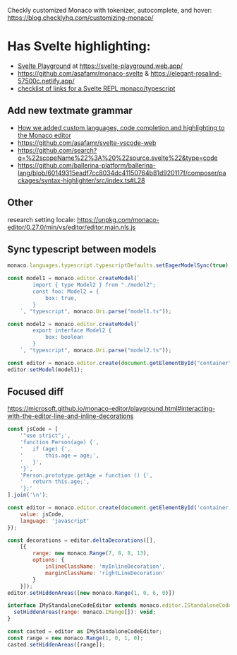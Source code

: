 Checkly customized Monaco with tokenizer, autocomplete, and hover: https://blog.checklyhq.com/customizing-monaco/

# Has Svelte highlighting:
- [Svelte Playground](https://github.com/mjgartendev/svelte-monaco-playground) at https://svelte-playground.web.app/
- https://github.com/asafamr/monaco-svelte & https://elegant-rosalind-57500c.netlify.app/
- [checklist of links for a Svelte REPL monaco/typescript](https://github.com/iteria-app/lowcode/issues/26)

## Add new textmate grammar
- [How we added custom languages, code completion and highlighting to the Monaco editor](https://blog.checklyhq.com/customizing-monaco/)
- https://github.com/asafamr/svelte-vscode-web
- https://github.com/search?q=%22scopeName%22%3A%20%22source.svelte%22&type=code
- https://github.com/ballerina-platform/ballerina-lang/blob/60149315eadf7cc8034dc41150764b81d920117f/composer/packages/syntax-highlighter/src/index.ts#L28

## Other
research setting locale: https://unpkg.com/monaco-editor/0.27.0/min/vs/editor/editor.main.nls.js


## Sync typescript between models

```typescript
monaco.languages.typescript.typescriptDefaults.setEagerModelSync(true); // works on start or restart so probably need to dispose and re-create when changing lessons

const model1 = monaco.editor.createModel(`
        import { type Model2 } from "./model2";
        const foo: Model2 = {
            box: true,
        }
    `, "typescript", monaco.Uri.parse("model1.ts"));

const model2 = monaco.editor.createModel(`
        export interface Model2 {
            box: boolean 
        }
    `, "typescript", monaco.Uri.parse("model2.ts"));

const editor = monaco.editor.create(document.getElementById("container"));
editor.setModel(model1);
```

## Focused diff

https://microsoft.github.io/monaco-editor/playground.html#interacting-with-the-editor-line-and-inline-decorations
```javascript
const jsCode = [
    '"use strict";',
    'function Person(age) {',
    '	if (age) {',
    '		this.age = age;',
    '	}',
    '}',
    'Person.prototype.getAge = function () {',
    '	return this.age;',
    '};'
].join('\n');

const editor = monaco.editor.create(document.getElementById('container'), {
    value: jsCode,
    language: 'javascript'
});

const decorations = editor.deltaDecorations([],
    [{
        range: new monaco.Range(7, 8, 8, 13),
        options: {
            inlineClassName: 'myInlineDecoration',
            marginClassName: 'rightLineDecoration'
        }
    }]);
editor.setHiddenAreas([new monaco.Range(1, 0, 6, 0)])
```

```javascript
interface IMyStandaloneCodeEditor extends monaco.editor.IStandaloneCodeEditor {
  setHiddenAreas(range: monaco.IRange[]): void;
}

const casted = editor as IMyStandaloneCodeEditor;
const range = new monaco.Range(1, 0, 1, 0);
casted.setHiddenAreas([range]);
```
